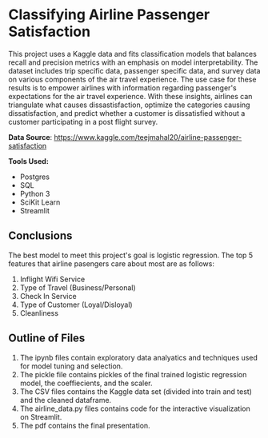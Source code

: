 # Classifying Airline Passenger Satisfaction
This project uses a Kaggle data and fits classification models that balances recall and precision metrics with an emphasis on model interpretability. The dataset includes trip specific data, passenger specific data, and survey data on various components of the air travel experience. The use case for these results is to empower airlines with information regarding passenger's expectations for the air travel experience. With these insights, airlines can triangulate what causes dissastisfaction, optimize the categories causing dissatisfaction, and predict whether a customer is dissatisfied without a customer participating in a post flight survey.

**Data Source**: https://www.kaggle.com/teejmahal20/airline-passenger-satisfaction

**Tools Used:**
* Postgres
* SQL
* Python 3
* SciKit Learn
* Streamlit

## Conclusions
The best model to meet this project's goal is logistic regression. The top 5 features that airline pasengers care about most are as follows:

1. Inflight Wifi Service
2. Type of Travel (Business/Personal)
3. Check In Service
4. Type of Customer (Loyal/Disloyal)
5. Cleanliness

## Outline of Files
1. The ipynb files contain exploratory data analyatics and techniques used for model tuning and selection.
2. The pickle file contains pickles of the final trained logistic regression model, the coeffiecients, and the scaler.
3. The CSV files contains the Kaggle data set (divided into train and test) and the cleaned dataframe.
4. The airline_data.py files contains code for the interactive visualization on Streamlit.
5. The pdf contains the final presentation.

